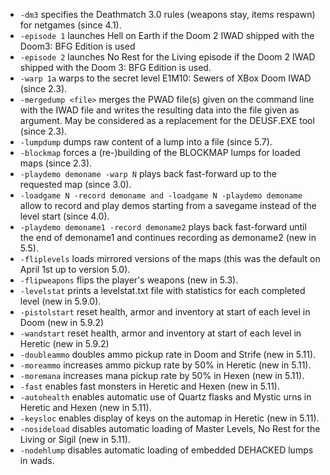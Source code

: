 - `-dm3` specifies the Deathmatch 3.0 rules (weapons stay, items respawn) for netgames (since 4.1).
- `-episode 1` launches Hell on Earth if the Doom 2 IWAD shipped with the Doom3: BFG Edition is used
- `-episode 2` launches No Rest for the Living episode if the Doom 2 IWAD shipped with the Doom 3: BFG Edition is used.
- `-warp 1a` warps to the secret level E1M10: Sewers of XBox Doom IWAD (since 2.3).
- `-mergedump <file>` merges the PWAD file(s) given on the command line with the IWAD file and writes the resulting data into the file given as argument. May be considered as a replacement for the DEUSF.EXE tool (since 2.3).
- `-lumpdump` dumps raw content of a lump into a file (since 5.7).
- `-blockmap` forces a (re-)building of the BLOCKMAP lumps for loaded maps (since 2.3).
- `-playdemo demoname -warp N` plays back fast-forward up to the requested map (since 3.0).
- `-loadgame N -record demoname and -loadgame N -playdemo demoname` allow to record and play demos starting from a savegame instead of the level start (since 4.0).
- `-playdemo demoname1 -record demoname2` plays back fast-forward until the end of demoname1 and continues recording as demoname2 (new in 5.5).
- `-fliplevels` loads mirrored versions of the maps (this was the default on April 1st up to version 5.0).
- `-flipweapons` flips the player's weapons (new in 5.3).
- `-levelstat` prints a levelstat.txt file with statistics for each completed level (new in 5.9.0).
- `-pistolstart` reset health, armor and inventory at start of each level in Doom (new in 5.9.2)
- `-wandstart` reset health, armor and inventory at start of each level in Heretic (new in 5.9.2)
- `-doubleammo` doubles ammo pickup rate in Doom and Strife (new in 5.11).
- `-moreammo` increases ammo pickup rate by 50% in Heretic (new in 5.11).
- `-moremana` increases mana pickup rate by 50% in Hexen (new in 5.11).
- `-fast` enables fast monsters in Heretic and Hexen (new in 5.11).
- `-autohealth` enables automatic use of Quartz flasks and Mystic urns in Heretic and Hexen (new in 5.11).
- `-keysloc` enables display of keys on the automap in Heretic (new in 5.11).
- `-nosideload` disables automatic loading of Master Levels, No Rest for the Living or Sigil (new in 5.11).
- `-nodehlump` disables automatic loading of embedded DEHACKED lumps in wads.
